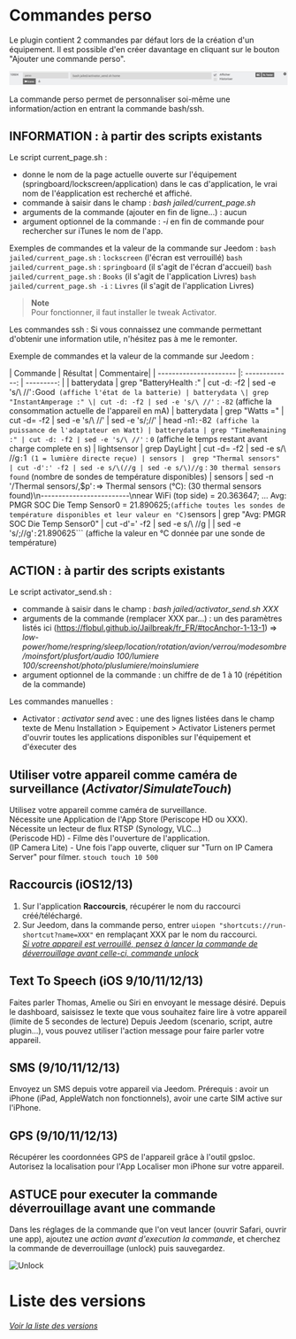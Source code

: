 Commandes perso
==================

Le plugin contient 2 commandes par défaut lors de la création d'un équipement.
Il est possible d'en créer davantage en cliquant sur le bouton "Ajouter une commande perso".

![Logo plugin](../assets/images/jailbreak_screenshot3.png "Commande perso")

La commande perso permet de personnaliser soi-même une information/action en entrant la commande bash/ssh.

**INFORMATION : à partir des scripts existants**
---------------------

Le script current_page.sh :
- donne le nom de la page actuelle ouverte sur l'équipement (springboard/lockscreen/application) dans le cas d'application, le vrai nom de l'éapplication est recherché et affiché.
- commande à saisir dans le champ : *bash jailed/current_page.sh*
- arguments de la commande (ajouter en fin de ligne...) : aucun
- argument optionnel de la commande : *-i* en fin de commande pour rechercher sur iTunes le nom de l'app.

Exemples de commandes et la valeur de la commande sur Jeedom :
```bash jailed/current_page.sh``` : ```lockscreen``` (l'écran est verrouillé)
```bash jailed/current_page.sh``` : ```springboard``` (il s'agit de l'écran d'accueil)
```bash jailed/current_page.sh``` : ```Books``` (il s'agit de l'application Livres)
```bash jailed/current_page.sh -i``` : ```Livres``` (il s'agit de l'application Livres)

> **Note**  
> Pour fonctionner, il faut installer le tweak Activator.

Les commandes ssh :
Si vous connaissez une commande permettant d'obtenir une information utile, n'hésitez pas à me le remonter.

Exemple de commandes et la valeur de la commande sur Jeedom :

| Commande               |            Résultat    |   Commentaire|
| ---------------------- |: -------------: | ---------: |
| batterydata \| grep "BatteryHealth :" \| cut -d: -f2 \| sed -e 's/\ //'``` : ```Good``` (affiche l'état de la batterie)
| batterydata \| grep "InstantAmperage :" \| cut -d: -f2 | sed -e 's/\ //'``` : ```-82``` (affiche la consommation actuelle de l'appareil en mA)
| batterydata \| grep "Watts =" \| cut -d= -f2 | sed -e 's/\ //' | sed -e 's/;//'  | head -n1``` : ```-82``` (affiche la puissance de l'adaptateur en Watt)
| batterydata | grep "TimeRemaining :" | cut -d: -f2 | sed -e 's/\ //'``` : ```0``` (affiche le temps restant avant charge complete en s)
| lightsensor | grep DayLight | cut -d= -f2 | sed -e s/\ //g``` : ```1``` (1 = lumière directe reçue)
| sensors |  grep "Thermal sensors" | cut -d':' -f2 | sed -e s/\(//g | sed -e s/\)//g``` : ```30 thermal sensors found``` (nombre de sondes de température disponibles)
| sensors | sed -n '/Thermal sensors/,$p'``` : ```=> Thermal sensors (°C): (30 thermal sensors found)\n-------------------------\nnear WiFi (top side) = 20.363647;
...
Avg: PMGR SOC Die Temp Sensor0 = 21.890625;``` (affiche toutes les sondes de température disponibles et leur valeur en °C)
```sensors |  grep "Avg: PMGR SOC Die Temp Sensor0" | cut -d'=' -f2 | sed -e s/\ //g | | sed -e 's/;//g'``` : ```21.890625``` (affiche la valeur en °C donnée par une sonde de température)

**ACTION : à partir des scripts existants**
-----------------------
Le script activator_send.sh :
- commande à saisir dans le champ : *bash jailed/activator_send.sh XXX*
- arguments de la commande (remplacer XXX par...) : un des paramètres listés ici (https://flobul.github.io/Jailbreak/fr_FR/#tocAnchor-1-13-1) => *low-power/home/respring/sleep/location/rotation/avion/verrou/modesombre/moinsfort/plusfort/audio 100/lumiere 100/screenshot/photo/pluslumiere/moinslumiere*
- argument optionnel de la commande :  un chiffre de de 1 à 10 (répétition de la commande)


Les commandes manuelles :
- Activator : *activator send <listeners>*
avec <listeners> : une des lignes listées dans le champ texte de Menu Installation > Equipement > Activator Listeners
permet d'ouvrir toutes les applications disponibles sur l\'équipement et d'éxecuter des 




Utiliser votre appareil comme caméra de surveillance (*Activator*/*SimulateTouch*)
----------------------------------------------------------------------------------
Utilisez votre appareil comme caméra de surveillance.  
Nécessite une Application de l'App Store (Periscope HD ou XXX).  
Nécessite un lecteur de flux RTSP (Synology, VLC...)  
	(Periscode HD) - Filme dès l'ouverture de l'application.  
	(IP Camera Lite) - Une fois l'app ouverte, cliquer sur "Turn on IP Camera Server" pour filmer. ```stouch touch 10 500```

Raccourcis (iOS12/13)
---------------------
1) Sur l'application **Raccourcis**, récupérer le nom du raccourci créé/téléchargé.  
2) Sur Jeedom, dans la commande perso, entrer ```uiopen "shortcuts://run-shortcut?name=XXX"``` en remplaçant XXX par le nom du raccourci.  
*[Si votre appareil est verrouillé, pensez à lancer la commande de déverrouillage avant celle-ci, commande unlock](https://flobul.github.io/Jailbreak/fr_FR/#tocAnchor-1-13-10)*  

Text To Speech (iOS 9/10/11/12/13)
-------------------------
Faites parler Thomas, Amelie ou Siri en envoyant le message désiré.
Depuis le dashboard, saisissez le texte que vous souhaitez faire lire à votre appareil (limite de 5 secondes de lecture)
Depuis Jeedom (scenario, script, autre plugin...), vous pouvez utiliser l'action message pour faire parler votre appareil.

SMS (9/10/11/12/13)
-------------------
Envoyez un SMS depuis votre appareil via Jeedom.
Prérequis : avoir un iPhone (iPad, AppleWatch non fonctionnels), avoir une carte SIM active sur l'iPhone.

GPS (9/10/11/12/13)
-------------------
Récupérer les coordonnées GPS de l'appareil grâce à l'outil gpsloc.
Autorisez la localisation pour l'App Localiser mon iPhone sur votre appareil. 

ASTUCE pour executer la commande déverrouillage avant une commande
------------------------------------------------------------------
Dans les réglages de la commande que l'on veut lancer (ouvrir Safari, ouvrir une app), ajoutez une *action avant d'execution la commande*, et cherchez la commande de deverrouillage (unlock) puis sauvegardez.

![Unlock](../images/unlock.png "Unlock")


Liste des versions
==================

*[Voir la liste des versions](changelog.md)*
